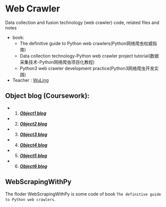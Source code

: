 # Web Crawler
Data collection and fusion technology (web crawler) code, related files and notes
- book:
   - The definitive guide to Python web crawlers(Python网络爬虫权威指南)
   - Data collection technology-Python web crawler project tutorial(数据采集技术-Python网络爬虫项目化教程)
   - Python3 web crawler development practice(Python3网络爬虫开发实践)
- Teacher : [WuLing](http://cmcs.fzu.edu.cn/website/f/teacherDetail?id=378259299be3407cbaa4765afc1f5882)

## Object blog (Coursework):
- 1. [***Object1 blog***](https://www.cnblogs.com/holmze/p/13745347.html)
- 2. [***Object2 blog***](https://www.cnblogs.com/holmze/p/13772670.html)
- 3. [***Object3 blog***](https://www.cnblogs.com/holmze/p/13813775.html)
- 4. [***Object4 blog***](https://www.cnblogs.com/holmze/p/13902396.html)
- 5. [***Object5 blog***](https://www.cnblogs.com/holmze/p/13971034.html)
- 6. [***Object6 blog***](https://www.cnblogs.com/holmze/p/14074881.html)

## WebScrapingWithPy
The floder WebScrapingWithPy is some code of book ```The definitive guide to Python web crawlers```.